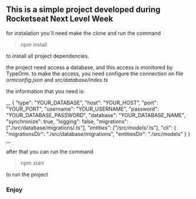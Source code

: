 ## This is a simple project developed during Rocketseat Next Level Week

for instalation you`ll need make the clone and run the command 

> npm install

to install all project dependencies.

the project need access a database, and this access is monitored by TypeOrm.
to make the access, you need configure the connection on file _ormconfig.json_ and _src/database/index.ts_

the information that you need is: 

,,,
{
    "type": "YOUR_DATABASE",
    "host": "YOUR_HOST",
    "port": "YOUR_PORT",
    "username": "YOUR_USERNAME",
    "password": "YOUR_DATABASE_PASSWORD",
    "database": "YOUR_DATABASE_NAME",
    "synchronize": true,
    "logging": false,
    "migrations": ["./src/database/migrations/*.ts"],
    "entities": ["/src/models/*.ts"],
    "cli": {
        "migrationsDir": "./src/database/migrations",
        "entitiesDir": "./src/models"
    }
}
,,,

after that you can run the command
> npm start

to run the project


### Enjoy
